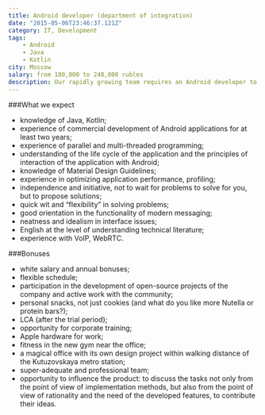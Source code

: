 ```yaml
---
title: Android developer (department of integration)
date: "2015-05-06T23:46:37.121Z"
category: IT, Development
tags:
    - Android
    - Java
    - Kotlin
city: Moscow
salary: from 180,000 to 240,000 rubles
description: Our rapidly growing team requires an Android developer to develop a client-side messaging platform. It will be necessary to engage in supporting Android clients and developing new functionality and interfaces.
---
```


###What we expect
- knowledge of Java, Kotlin;
- experience of commercial development of Android applications for at least two years;
- experience of parallel and multi-threaded programming;
- understanding of the life cycle of the application and the principles of interaction of the application with Android;
- knowledge of Material Design Guidelines;
- experience in optimizing application performance, profiling;
- independence and initiative, not to wait for problems to solve for you, but to propose solutions;
- quick wit and “flexibility” in solving problems;
- good orientation in the functionality of modern messaging;
- neatness and idealism in interface issues;
- English at the level of understanding technical literature;
- experience with VoIP, WebRTC.

###Bonuses
- white salary and annual bonuses;
- flexible schedule;
- participation in the development of open-source projects of the company and active work with the community;
- personal snacks, not just cookies (and what do you like more Nutella or protein bars?);
- LCA (after the trial period);
- opportunity for corporate training;
- Apple hardware for work;
- fitness in the new gym near the office;
- a magical office with its own design project within walking distance of the Kutuzovskaya metro station;
- super-adequate and professional team;
- opportunity to influence the product: to discuss the tasks not only from the point of view of implementation methods, but also from the point of view of rationality and the need of the developed features, to contribute their ideas.
